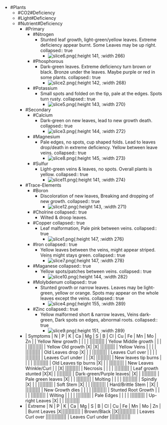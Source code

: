 - #Plants
	- #CO2#Deficiency
	- #Light#Deficiency
	- #Nutrient#Deficiency
		- #Primary
			- #Nitrogen
				- Stunted leaf growth, light-green/yellow leaves. Extreme deficiency appear burnt. Some Leaves may be up right.
				  collapsed:: true
					- ![slice6.png](../assets/slice6_1672610144042_0.png){:height 141, :width 266}
			- #Phosphorous
				- Dark-green leaves. Extreme deficiency turn brown or black. Bronze under the leaves. Maybe purple or red in some plants.
				  collapsed:: true
					- ![slice2.png](../assets/slice2_1672610160012_0.png){:height 142, :width 268}
			- #Potassium
				- Small spots and folded on the tip, pale at the edges. Spots turn rusty.
				  collapsed:: true
					- ![slice5.png](../assets/slice5_1672610166079_0.png){:height 143, :width 270}
		- #Secondary
			- #Calcium
				- Dark-green on new leaves, lead to new growth death.
				  collapsed:: true
					- ![slice3.png](../assets/slice3_1672610182703_0.png){:height 144, :width 272}
			- #Magnesium
				- Pale edges, no spots, cup shaped folds. Lead to leaves drop/death in extreme deficiency. Yellow between leave veins.
				  collapsed:: true
					- ![slice8.png](../assets/slice8_1672610191798_0.png){:height 145, :width 273}
			- #Sulfur
				- Light-green veins & leaves, no spots. Overall plants is yellow.
				  collapsed:: true
					- ![slice11.png](../assets/slice11_1672610200804_0.png){:height 141, :width 274}
		- #Trace-Elements
			- #Boron
				- Discoloration of new leaves, Breaking and dropping of new growth.
				  collapsed:: true
					- ![slice12.png](../assets/slice12_1672610207854_0.png){:height 143, :width 271}
			- #Cholrine
			  collapsed:: true
				- Wilted & droop leaves.
			- #Copper
			  collapsed:: true
				- Leaf malformation, Pale pink between veins.
				  collapsed:: true
					- ![slice1.png](../assets/slice1_1672610083579_0.png){:height 147, :width 276}
			- #Iron
			  collapsed:: true
				- Yellow leaves between the veins, might appear striped. Veins might stays green.
				  collapsed:: true
					- ![slice7.png](../assets/slice7_1672610220215_0.png){:height 147, :width 278}
			- #Maganese
			  collapsed:: true
				- Yellow spots/patches between veins.
				  collapsed:: true
					- ![slice10.png](../assets/slice10_1672610234961_0.png){:height 144, :width 282}
			- #Molybdenum
			  collapsed:: true
				- Stunted growth or narrow leaves. Leaves may be light-green, yellow or orange. Spots may appear on the whole leaves except the veins.
				  collapsed:: true
					- ![slice4.png](../assets/slice4_1672610243211_0.png){:height 155, :width 289}
			- #Zinc
			  collapsed:: true
				- Yellow malformed short & narrow leaves, Veins dark-green, Dark spots on edges, abnormal roots.
				  collapsed:: true
					- ![slice9.png](../assets/slice9_1672610253586_0.png){:height 151, :width 289}
		- | Symptoms | N | P | K | Ca | Mg | S | B | Cl | Cu | Fe | Mn | Mo | Zn |
		  | Yellow New growth       | | | | ||||||||||
		  | Yellow Middle growth    | | | | ||||||||||
		  | Yellow Old growth       |X| |X| ||||||||||
		  | Yellow Veins            | | | | ||||||||||
		  | Old Leaves drop         |X| | | ||||||||||
		  | Leaves Curl over        | | | | ||||||||||
		  | Leaves Curl under       | | |X| ||||||||||
		  | New leaves tip burns    | | | | ||||||||||
		  | Old Leaves tip burns    |X| | | ||||||||||
		  | New Leaves Wrinkle/Curl | | |X| ||||||||||
		  | Necrosis                | | | | ||||||||||
		  | Leaf growth stunted     |X|X| | ||||||||||
		  | Dark-green/Purple leaves| |X| | ||||||||||
		  | Pale green leaves       |X| | | ||||||||||
		  | Molting                 | | | | ||||||||||
		  | Spindly                 |X| | | ||||||||||
		  | Soft Stem               |X| | | ||||||||||
		  | Hard/Brittle Stem       | |X| | ||||||||||
		  | New Growth dies         | | | | ||||||||||
		  | Stunted Root Growth     | | | | ||||||||||
		  | Wilting                 | | | | ||||||||||
		  | Pale Edges              | | | | ||||||||||
		  | Up-right Leaves         |X| | | ||||||||||
		- | Extreme | N | P | K | Ca | Mg | S | B | Cl | Cu | Fe | Mn | Mo | Zn |
		  | Burnt Leaves         |X|||||||||||||
		  | Brown/Black          ||X||||||||||||
		  | Leaves Curl over     ||||||||||||||
		  | Leaves Curl under    ||||||||||||||
